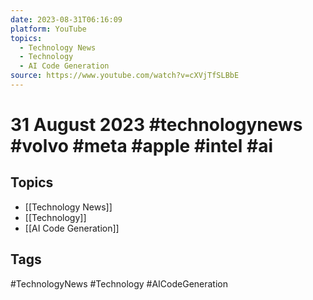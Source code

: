 ```yaml
---
date: 2023-08-31T06:16:09
platform: YouTube
topics:
  - Technology News
  - Technology
  - AI Code Generation
source: https://www.youtube.com/watch?v=cXVjTfSLBbE
---
```

# 31 August 2023 #technologynews #volvo #meta #apple #intel #ai

## Topics
- [[Technology News]]
- [[Technology]]
- [[AI Code Generation]]

## Tags
#TechnologyNews #Technology #AICodeGeneration